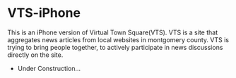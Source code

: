 VTS-iPhone
==========

This is an iPhone version of Virtual Town Square(VTS). VTS is a site that aggregates news articles from local websites in montgomery county. VTS is trying to bring people together, to actively participate in news discussions directly on the site.

- Under Construction...
